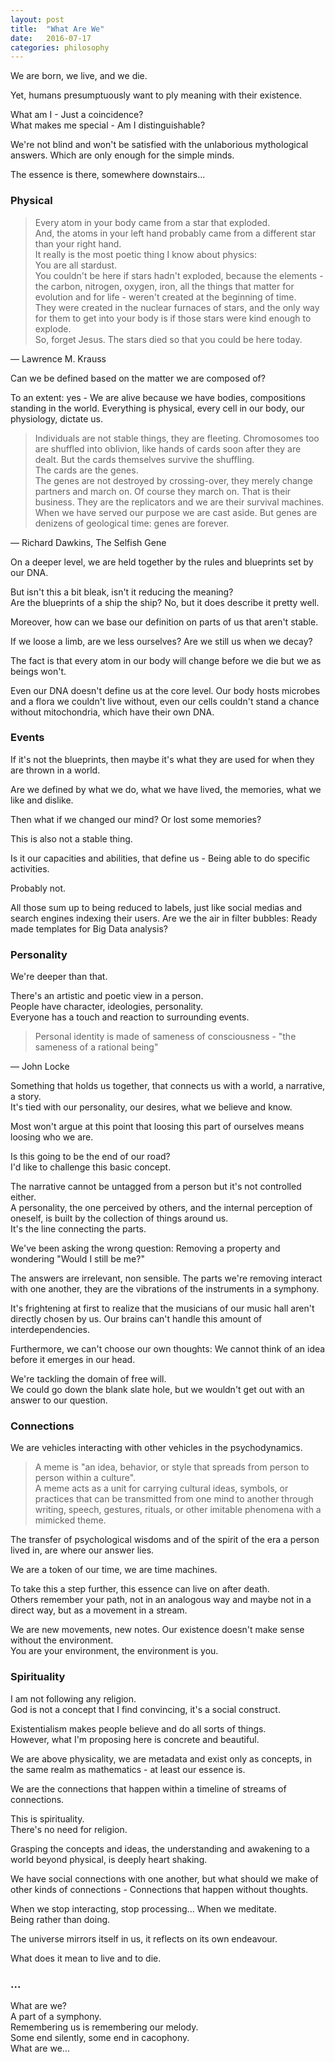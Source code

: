 ```yaml
---
layout: post
title:  "What Are We"
date:   2016-07-17
categories: philosophy
---
```



We are born, we live, and we die.

Yet, humans presumptuously want to ply meaning with their existence.


What am I - Just a coincidence?  
What makes me special - Am I distinguishable?  


We're not blind and won't be satisfied with the unlaborious mythological answers.
Which are only enough for the simple minds.


The essence is there, somewhere downstairs...  


### Physical


> Every atom in your body came from a star that exploded.  
> And, the atoms
> in your left hand probably came from a different star than your right
> hand.  
> It really is the most poetic thing I know about physics:  
> You are
> all stardust.  
> You couldn't be here if stars hadn't exploded, because
> the elements - the carbon, nitrogen, oxygen, iron, all the things that
> matter for evolution and for life - weren't created at the beginning
> of time.  
> They were created in the nuclear furnaces of stars, and the only
> way for them to get into your body is if those stars were kind enough to
> explode.  
> So, forget Jesus. The stars died so that you could be here today.

― Lawrence M. Krauss

Can we be defined based on the matter we are composed of?

To an extent: yes - We are alive because we have bodies, compositions
standing in the world.
Everything is physical, every cell in our body, our physiology, dictate us.


> Individuals are not stable things, they are fleeting. Chromosomes
> too are shuffled into oblivion, like hands of cards soon after they
> are dealt. But the cards themselves survive the shuffling.  
> The cards are the genes.  
> The genes are not destroyed by crossing-over, they
> merely change partners and march on. Of course they march on. That
> is their business. They are the replicators and we are their survival
> machines. When we have served our purpose we are cast aside. But genes are
> denizens of geological time: genes are forever.

― Richard Dawkins, The Selfish Gene

On a deeper level, we are held together by the rules and blueprints set by our
DNA.

But isn't this a bit bleak, isn't it reducing the meaning?  
Are the blueprints of a ship the ship? No, but it does describe it pretty well.

Moreover, how can we base our definition on parts of us that aren't stable.

If we loose a limb, are we less ourselves? Are we still us when we decay?

The fact is that every atom in our body will change before we die but we
as beings won't.

Even our DNA doesn't define us at the core level.
Our body hosts microbes and a flora we couldn't live without, even our cells
couldn't stand a chance without mitochondria, which have their own DNA.


### Events

If it's not the blueprints, then maybe it's what they are used for when they
are thrown in a world.

Are we defined by what we do, what we have lived, the memories, what
we like and dislike.

Then what if we changed our mind?  Or lost some memories?

This is also not a stable thing.

Is it our capacities and abilities, that define us - Being able to do specific
activities.

Probably not.

All those sum up to being reduced to labels, just like social medias and
search engines indexing their users.
Are we the air in filter bubbles: Ready made templates for Big Data
analysis?


### Personality


We're deeper than that.

There's an artistic and poetic view in a person.  
People have character, ideologies, personality.  
Everyone has a touch and reaction to surrounding events.

> Personal identity is made of sameness of consciousness - "the sameness
> of a rational being"

― John Locke

Something that holds us together, that connects us with a world, a narrative,
a story.  
It's tied with our personality, our desires, what we believe and know.

Most won't argue at this point that loosing this part of ourselves means
loosing who we are.

Is this going to be the end of our road?  
I'd like to challenge this basic concept.

The narrative cannot be untagged from a person but it's not controlled either.  
A personality, the one perceived by others, and the internal perception of
oneself, is built by the collection of things around us.  
It's the line connecting the parts.

We've been asking the wrong question: Removing a property and wondering
"Would I still be me?"

The answers are irrelevant, non sensible. The parts we're removing
interact with one another, they are the vibrations of the instruments in a
symphony.

It's frightening at first to realize that the musicians of our music hall
aren't directly chosen by us. Our brains can't handle this amount of
interdependencies.

Furthermore, we can't choose our own thoughts: We cannot think of an idea
before it emerges in our head.

We're tackling the domain of free will.  
We could go down the blank slate hole, but we wouldn't get out with an
answer to our question.


### Connections


We are vehicles interacting with other vehicles in the psychodynamics.

> A meme is "an idea, behavior, or style that spreads from person to person
> within a culture".  
> A meme acts as a unit for carrying cultural ideas,
> symbols, or practices that can be transmitted from one mind to another
> through writing, speech, gestures, rituals, or other imitable phenomena
> with a mimicked theme.


The transfer of psychological wisdoms and of the spirit of the era a person
lived in, are where our answer lies.

We are a token of our time, we are time machines.

To take this a step further, this essence can live on after death.  
Others remember your path, not in an analogous way and maybe not in a direct
way, but as a movement in a stream.

We are new movements, new notes.
Our existence doesn't make sense without the environment.  
You are your environment, the environment is you.


### Spirituality


I am not following any religion.  
God is not a concept that I find convincing, it's a social construct.

Existentialism makes people believe and do all sorts of things.  
However, what I'm proposing here is concrete and beautiful.

We are above physicality, we are metadata and exist only as concepts, in the
same realm as mathematics - at least our essence is.

We are the connections that happen within a timeline of streams of connections.

This is spirituality.  
There's no need for religion.

Grasping the concepts and ideas, the understanding and awakening to a world
beyond physical, is deeply heart shaking.

We have social connections with one another, but what should we make of
other kinds of connections - Connections that happen without thoughts.

When we stop interacting, stop processing... When we meditate.  
Being rather than doing.

The universe mirrors itself in us, it reflects on its own endeavour.

What does it mean to live and to die.


### ...

What are we?  
A part of a symphony.  
Remembering us is remembering our melody.  
Some end silently, some end in cacophony.  
What are we...  

  




  
  
  
  
  
<pre>






</pre>
